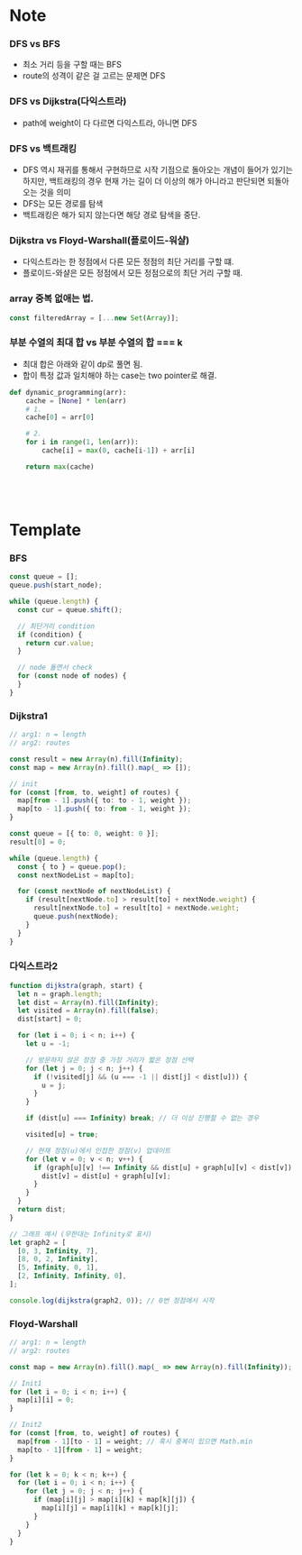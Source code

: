 # Note

### DFS vs BFS

- 최소 거리 등을 구할 때는 BFS
- route의 성격이 같은 걸 고르는 문제면 DFS

### DFS vs Dijkstra(다익스트라)

- path에 weight이 다 다르면 다익스트라, 아니면 DFS

### DFS vs 백트래킹

- DFS 역시 재귀를 통해서 구현하므로 시작 기점으로 돌아오는 개념이 들어가 있기는 하지만, 백트래킹의 경우 현재 가는 길이 더 이상의 해가 아니라고 판단되면 되돌아오는 것을 의미
- DFS는 모든 경로를 탐색
- 백트래킹은 해가 되지 않는다면 해당 경로 탐색을 중단.

### Dijkstra vs Floyd-Warshall(플로이드-워샬)

- 다익스트라는 한 정점에서 다른 모든 정점의 최단 거리를 구할 떄.
- 플로이드-와샬은 모든 정점에서 모든 정점으로의 최단 거리 구할 때.

### array 중복 없애는 법.

```ts
const filteredArray = [...new Set(Array)];
```

### 부분 수열의 최대 합 vs 부분 수열의 합 === k

- 최대 합은 아래와 같이 dp로 풀면 됨.
- 합이 특정 값과 일치해야 하는 case는 two pointer로 해결.

```python
def dynamic_programming(arr):
    cache = [None] * len(arr)
    # 1.
    cache[0] = arr[0]

    # 2.
    for i in range(1, len(arr)):
        cache[i] = max(0, cache[i-1]) + arr[i]

    return max(cache)
```

<br/><br/>

# Template

### BFS

```ts
const queue = [];
queue.push(start_node);

while (queue.length) {
  const cur = queue.shift();

  // 최단거리 condition
  if (condition) {
    return cur.value;
  }

  // node 돌면서 check
  for (const node of nodes) {
  }
}
```

### Dijkstra1

```ts
// arg1: n = length
// arg2: routes

const result = new Array(n).fill(Infinity);
const map = new Array(n).fill().map(_ => []);

// init
for (const [from, to, weight] of routes) {
  map[from - 1].push({ to: to - 1, weight });
  map[to - 1].push({ to: from - 1, weight });
}

const queue = [{ to: 0, weight: 0 }];
result[0] = 0;

while (queue.length) {
  const { to } = queue.pop();
  const nextNodeList = map[to];

  for (const nextNode of nextNodeList) {
    if (result[nextNode.to] > result[to] + nextNode.weight) {
      result[nextNode.to] = result[to] + nextNode.weight;
      queue.push(nextNode);
    }
  }
}
```

### 다익스트라2

```js
function dijkstra(graph, start) {
  let n = graph.length;
  let dist = Array(n).fill(Infinity);
  let visited = Array(n).fill(false);
  dist[start] = 0;

  for (let i = 0; i < n; i++) {
    let u = -1;

    // 방문하지 않은 정점 중 가장 거리가 짧은 정점 선택
    for (let j = 0; j < n; j++) {
      if (!visited[j] && (u === -1 || dist[j] < dist[u])) {
        u = j;
      }
    }

    if (dist[u] === Infinity) break; // 더 이상 진행할 수 없는 경우

    visited[u] = true;

    // 현재 정점(u)에서 인접한 정점(v) 업데이트
    for (let v = 0; v < n; v++) {
      if (graph[u][v] !== Infinity && dist[u] + graph[u][v] < dist[v]) {
        dist[v] = dist[u] + graph[u][v];
      }
    }
  }
  return dist;
}

// 그래프 예시 (무한대는 Infinity로 표시)
let graph2 = [
  [0, 3, Infinity, 7],
  [8, 0, 2, Infinity],
  [5, Infinity, 0, 1],
  [2, Infinity, Infinity, 0],
];

console.log(dijkstra(graph2, 0)); // 0번 정점에서 시작
```

### Floyd-Warshall

```ts
// arg1: n = length
// arg2: routes

const map = new Array(n).fill().map(_ => new Array(n).fill(Infinity));

// Init1
for (let i = 0; i < n; i++) {
  map[i][i] = 0;
}

// Init2
for (const [from, to, weight] of routes) {
  map[from - 1][to - 1] = weight; // 혹시 중복이 있으면 Math.min
  map[to - 1][from - 1] = weight;
}

for (let k = 0; k < n; k++) {
  for (let i = 0; i < n; i++) {
    for (let j = 0; j < n; j++) {
      if (map[i][j] > map[i][k] + map[k][j]) {
        map[i][j] = map[i][k] + map[k][j];
      }
    }
  }
}
```

